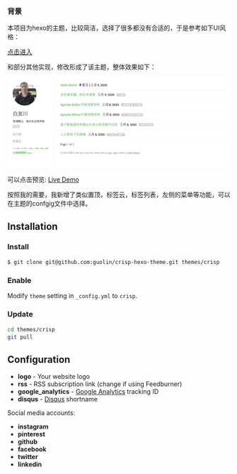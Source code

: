 ### 背景

本项目为hexo的主题，比较简洁，选择了很多都没有合适的，于是参考如下UI风格：

[点击进入](https://github.com/kathyqian/crisp-ghost-theme)

和部分其他实现，修改形成了该主题，整体效果如下：

![hexo-theme-crisp](screenshot.png)

可以点击预览: [Live Demo](https://www.baifachuan.com)

按照我的需要，我新增了类似置顶，标签云，标签列表，左侧的菜单等功能，可以在主题的confgig文件中选择。

## Installation

### Install

``` bash
$ git clone git@github.com:guolin/crisp-hexo-theme.git themes/crisp
```

### Enable

Modify `theme` setting in `_config.yml` to `crisp`.

### Update

``` bash
cd themes/crisp
git pull
```

## Configuration

- **logo** - Your website logo
- **rss** - RSS subscription link (change if using Feedburner)
- **google_analytics** - [Google Analytics](https://support.google.com/analytics/answer/1008015) tracking ID
- **disqus** - [Disqus](https://disqus.com/admin/create/) shortname

Social media accounts:

- **instagram**
- **pinterest**
- **github**
- **facebook**
- **twitter**
- **linkedin**
